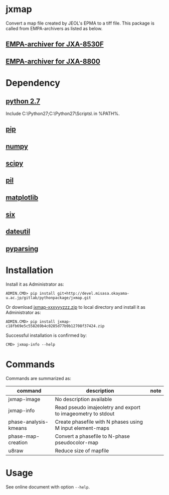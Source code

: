 # jxmap

Convert a map file created by JEOL's EPMA to a tiff file.  This
package is called from EMPA-archivers as listed as below.

## [EMPA-archiver for JXA-8530F](http://devel.misasa.okayama-u.ac.jp/gitlab/rails/epma_archiver)
## [EMPA-archiver for JXA-8800](http://devel.misasa.okayama-u.ac.jp/gitlab/rails/jxa)

# Dependency

## [python 2.7](https://www.python.org/downloads/)

Include C:\Python27\;C:\Python27\Scripts\ in %PATH%.

## [pip](https://pip.pypa.io/en/latest/installing.html "download and DOS> python get-pip.py")

## [numpy](http://sourceforge.net/projects/numpy/files/NumPy/ "download and launch installer")

## [scipy](http://sourceforge.net/projects/scipy/ "download and launch installer")

## [pil](http://www.pythonware.com/products/pil/ "download and launch installer")

## [matplotlib](http://matplotlib.org/ "download and launch installer")

## [six](http://www.misasa.okayama-u.ac.jp "DOS> pip install six")

## [dateutil](http://www.misasa.okayama-u.ac.jp "DOS> pip install python-dateutil")

## [pyparsing](http://www.misasa.okayama-u.ac.jp "DOS> pip install pyparsing")


# Installation

Install it as Administrator as:

    ADMIN.CMD> pip install git+http://devel.misasa.okayama-u.ac.jp/gitlab/pythonpackage/jxmap.git

Or download [jxmap-xxxyyyzzz.zip](http://devel.misasa.okayama-u.ac.jp/gitlab/pythonpackage/jxmap/repository/archive.zip) to local directory and install it as Administrator as:

    ADMIN.CMD> pip install jxmap-c18fb69e5c558269b4c0285d77b9b12708f37424.zip

Successful installation is confirmed by:

    CMD> jxmap-info --help

# Commands

Commands are summarized as:

| command               | description                                                 | note |
| --------------------- | ----------------------------------------------------------- | ---- |
| jxmap-image           | No description available                                    |      |
| jxmap-info            | Read pseudo imajeoletry and export to imageometry to stdout |      |
| phase-analysis-kmeans | Create phasefile with N phases using M input element-maps   |      |
| phase-map-creation    | Convert a phasefile to N-phase pseudocolor-map              |      |
| u8raw                 | Reduce size of mapfile                                      |      |


# Usage

See online document with option `--help`.
